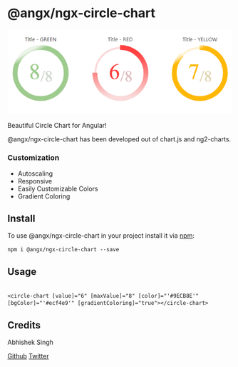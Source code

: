 # @angx/ngx-circle-chart

![Ngx Circle Chart](https://raw.githubusercontent.com/angx-libs/ngx-circle-chart/master/src/assets/screenshot.PNG)

Beautiful Circle Chart for Angular!

@angx/ngx-circle-chart has been developed out of chart.js and ng2-charts.

### Customization

- Autoscaling
- Responsive
- Easily Customizable Colors
- Gradient Coloring

## Install

To use @angx/ngx-circle-chart in your project install it via [npm](https://www.npmjs.com/angx/ngx-circle-chart):

```
npm i @angx/ngx-circle-chart --save

```

## Usage

```

<circle-chart [value]="6" [maxValue]="8" [color]="'#9ECB8E'" [bgColor]="'#ecf4e9'" [gradientColoring]="true"></circle-chart>

```

## Credits

Abhishek Singh 

[Github](https://github.com/asingh0601)
[Twitter](https://twitter.com/only_abhishek)